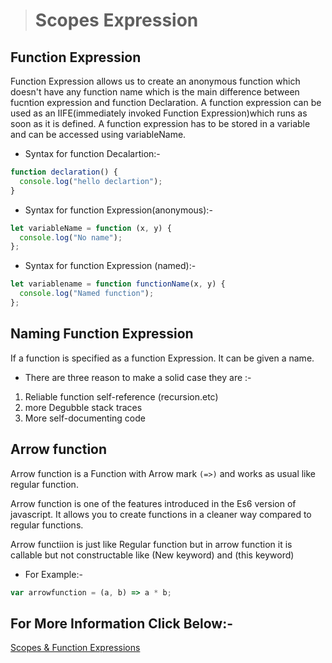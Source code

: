 > # Scopes Expression

## Function Expression

Function Expression allows us to create an anonymous function which doesn't have any function name which is the main difference between fucntion expression and function Declaration. A function expression can be used as an IIFE(immediately invoked Function Expression)which runs as soon as it is defined. A function expression has to be stored in a variable and can be accessed using variableName.

* Syntax for function Decalartion:-

```javascript
function declaration() {
  console.log("hello declartion");
}
```

* Syntax for function Expression(anonymous):-

```javascript
let variableName = function (x, y) {
  console.log("No name");
};
```

* Syntax for function Expression (named):-

```javascript
let variablename = function functionName(x, y) {
  console.log("Named function");
};
```

## Naming Function Expression

If a function is specified as a function Expression. It can be given a name.

* There are three reason to make a solid case they are :-

1. Reliable function self-reference (recursion.etc)
1. more Degubble stack traces
1. More self-documenting code

## Arrow function

Arrow function is a Function with Arrow mark `(=>)` and works as usual like regular function.

Arrow function is one of the features introduced in the Es6 version of javascript. It allows you to create functions in a cleaner way compared to regular functions.

Arrow functiion is just like Regular function but in arrow function it is callable but not constructable like (New keyword) and (this keyword)

* For Example:-

```javascript
var arrowfunction = (a, b) => a * b;
```

## For More Information Click Below:-

[Scopes & Function Expressions](../JS/Scope-and-Function-Expression/)